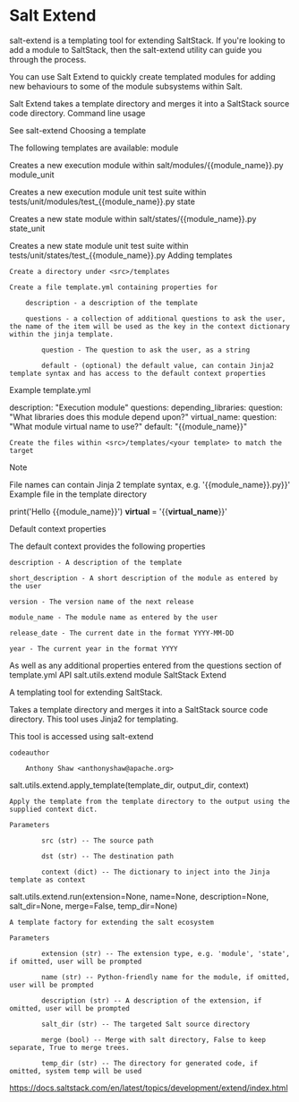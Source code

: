 # Salt Extend

salt-extend is a templating tool for extending SaltStack. If you're looking to add a module to SaltStack, then the salt-extend utility can guide you through the process.

You can use Salt Extend to quickly create templated modules for adding new behaviours to some of the module subsystems within Salt.

Salt Extend takes a template directory and merges it into a SaltStack source code directory.
Command line usage

See salt-extend
Choosing a template

The following templates are available:
module

Creates a new execution module within salt/modules/{{module_name}}.py
module_unit

Creates a new execution module unit test suite within tests/unit/modules/test_{{module_name}}.py
state

Creates a new state module within salt/states/{{module_name}}.py
state_unit

Creates a new state module unit test suite within tests/unit/states/test_{{module_name}}.py
Adding templates

    Create a directory under <src>/templates

    Create a file template.yml containing properties for

        description - a description of the template

        questions - a collection of additional questions to ask the user, the name of the item will be used as the key in the context dictionary within the jinja template.

            question - The question to ask the user, as a string

            default - (optional) the default value, can contain Jinja2 template syntax and has access to the default context properties

Example template.yml

description: "Execution module"
questions:
    depending_libraries:
        question: "What libraries does this module depend upon?"
    virtual_name:
        question: "What module virtual name to use?"
        default: "{{module_name}}"

    Create the files within <src>/templates/<your template> to match the target

Note

File names can contain Jinja 2 template syntax, e.g. '{{module_name}}.py}}'
Example file in the template directory

print('Hello {{module_name}}')
__virtual__ = '{{__virtual_name__}}'

Default context properties

The default context provides the following properties

    description - A description of the template

    short_description - A short description of the module as entered by the user

    version - The version name of the next release

    module_name - The module name as entered by the user

    release_date - The current date in the format YYYY-MM-DD

    year - The current year in the format YYYY

As well as any additional properties entered from the questions section of template.yml
API
salt.utils.extend module
SaltStack Extend

A templating tool for extending SaltStack.

Takes a template directory and merges it into a SaltStack source code directory. This tool uses Jinja2 for templating.

This tool is accessed using salt-extend

    codeauthor

        Anthony Shaw <anthonyshaw@apache.org>

salt.utils.extend.apply_template(template_dir, output_dir, context)

    Apply the template from the template directory to the output using the supplied context dict.

    Parameters

            src (str) -- The source path

            dst (str) -- The destination path

            context (dict) -- The dictionary to inject into the Jinja template as context

salt.utils.extend.run(extension=None, name=None, description=None, salt_dir=None, merge=False, temp_dir=None)

    A template factory for extending the salt ecosystem

    Parameters

            extension (str) -- The extension type, e.g. 'module', 'state', if omitted, user will be prompted

            name (str) -- Python-friendly name for the module, if omitted, user will be prompted

            description (str) -- A description of the extension, if omitted, user will be prompted

            salt_dir (str) -- The targeted Salt source directory

            merge (bool) -- Merge with salt directory, False to keep separate, True to merge trees.

            temp_dir (str) -- The directory for generated code, if omitted, system temp will be used


https://docs.saltstack.com/en/latest/topics/development/extend/index.html
